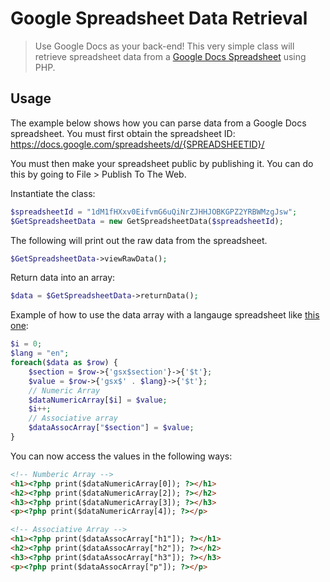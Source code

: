 Google Spreadsheet Data Retrieval
==========================

> Use Google Docs as your back-end! This very simple class will retrieve spreadsheet data from a [Google Docs Spreadsheet](https://docs.google.com/) using PHP.

## Usage

The example below shows how you can parse data from a Google Docs spreadsheet. You must first obtain the spreadsheet ID:
https://docs.google.com/spreadsheets/d/{SPREADSHEETID}/

You must then make your spreadsheet public by publishing it. You can do this by going to File > Publish To The Web.

Instantiate the class:

```php
$spreadsheetId = "1dM1fHXxv0EifvmG6uQiNrZJHHJOBKGPZ2YRBWMzgJsw";
$GetSpreadsheetData = new GetSpreadsheetData($spreadsheetId);
```
The following will print out the raw data from the spreadsheet.
```php
$GetSpreadsheetData->viewRawData();
```
Return data into an array:
```php
$data = $GetSpreadsheetData->returnData();
```
Example of how to use the data array with a langauge spreadsheet like [this one](https://docs.google.com/spreadsheets/d/1dM1fHXxv0EifvmG6uQiNrZJHHJOBKGPZ2YRBWMzgJsw/):
```php
$i = 0;
$lang = "en";
foreach($data as $row) {
    $section = $row->{'gsx$section'}->{'$t'};
    $value = $row->{'gsx$' . $lang}->{'$t'};
    // Numeric Array
    $dataNumericArray[$i] = $value;
    $i++;
    // Associative array
    $dataAssocArray["$section"] = $value;
}
```
You can now access the values in the following ways:
```html
<!-- Numberic Array -->
<h1><?php print($dataNumericArray[0]); ?></h1>
<h2><?php print($dataNumericArray[2]); ?></h2>
<h3><?php print($dataNumericArray[3]); ?></h3>
<p><?php print($dataNumericArray[4]); ?></p>

<!-- Associative Array -->
<h1><?php print($dataAssocArray["h1"]); ?></h1>
<h2><?php print($dataAssocArray["h2"]); ?></h2>
<h3><?php print($dataAssocArray["h3"]); ?></h3>
<p><?php print($dataAssocArray["p"]); ?></p>
```
